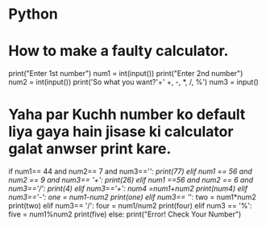 # Python
# How to make a faulty calculator.

print("Enter 1st number")
num1 = int(input())
print("Enter 2nd number")
num2 = int(input())
print('So what you want?'+' +, -, *, /, %')
num3 = input()

# Yaha par Kuchh number ko default liya gaya hain jisase ki calculator galat anwser print kare.

if num1== 44 and num2== 7 and num3=='*':
    print(77)
elif num1 == 56 and num2 == 9 and num3== '+':
    print(26)
elif num1 ==56 and num2 == 6 and num3=='/':
    print(4)
elif num3=='+':
    num4 =num1+num2
    print(num4)
elif num3=='-':
    one = num1-num2
    print(one)
elif num3== '*':
    two = num1*num2
    print(two)
elif num3== '/':
    four = num1/num2
    print(four)
elif num3 == '%':
    five = num1%num2
    print(five)
else:
    print("Error! Check Your Number")
